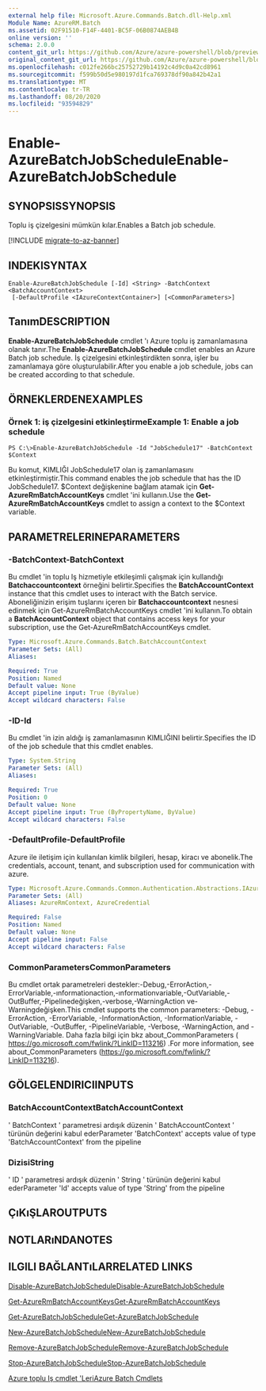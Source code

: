 ```yaml
---
external help file: Microsoft.Azure.Commands.Batch.dll-Help.xml
Module Name: AzureRM.Batch
ms.assetid: 02F91510-F14F-4401-BC5F-06B0874AEB4B
online version: ''
schema: 2.0.0
content_git_url: https://github.com/Azure/azure-powershell/blob/preview/src/ResourceManager/AzureBatch/Commands.Batch/help/Enable-AzureBatchJobSchedule.md
original_content_git_url: https://github.com/Azure/azure-powershell/blob/preview/src/ResourceManager/AzureBatch/Commands.Batch/help/Enable-AzureBatchJobSchedule.md
ms.openlocfilehash: c012fe266bc25752729b14192c4d9c0a42cd8961
ms.sourcegitcommit: f599b50d5e980197d1fca769378df90a842b42a1
ms.translationtype: MT
ms.contentlocale: tr-TR
ms.lasthandoff: 08/20/2020
ms.locfileid: "93594829"
---
```

# <span data-ttu-id="6e66d-101">Enable-AzureBatchJobSchedule</span><span class="sxs-lookup"><span data-stu-id="6e66d-101">Enable-AzureBatchJobSchedule</span></span>

## <span data-ttu-id="6e66d-102">SYNOPSIS</span><span class="sxs-lookup"><span data-stu-id="6e66d-102">SYNOPSIS</span></span>
<span data-ttu-id="6e66d-103">Toplu iş çizelgesini mümkün kılar.</span><span class="sxs-lookup"><span data-stu-id="6e66d-103">Enables a Batch job schedule.</span></span>

[!INCLUDE [migrate-to-az-banner](../../includes/migrate-to-az-banner.md)]

## <span data-ttu-id="6e66d-104">INDEKI</span><span class="sxs-lookup"><span data-stu-id="6e66d-104">SYNTAX</span></span>

```
Enable-AzureBatchJobSchedule [-Id] <String> -BatchContext <BatchAccountContext>
 [-DefaultProfile <IAzureContextContainer>] [<CommonParameters>]
```

## <span data-ttu-id="6e66d-105">Tanım</span><span class="sxs-lookup"><span data-stu-id="6e66d-105">DESCRIPTION</span></span>
<span data-ttu-id="6e66d-106">**Enable-AzureBatchJobSchedule** cmdlet 'ı Azure toplu iş zamanlamasına olanak tanır.</span><span class="sxs-lookup"><span data-stu-id="6e66d-106">The **Enable-AzureBatchJobSchedule** cmdlet enables an Azure Batch job schedule.</span></span>
<span data-ttu-id="6e66d-107">İş çizelgesini etkinleştirdikten sonra, işler bu zamanlamaya göre oluşturulabilir.</span><span class="sxs-lookup"><span data-stu-id="6e66d-107">After you enable a job schedule, jobs can be created according to that schedule.</span></span>

## <span data-ttu-id="6e66d-108">ÖRNEKLERDEN</span><span class="sxs-lookup"><span data-stu-id="6e66d-108">EXAMPLES</span></span>

### <span data-ttu-id="6e66d-109">Örnek 1: iş çizelgesini etkinleştirme</span><span class="sxs-lookup"><span data-stu-id="6e66d-109">Example 1: Enable a job schedule</span></span>
```
PS C:\>Enable-AzureBatchJobSchedule -Id "JobSchedule17" -BatchContext $Context
```

<span data-ttu-id="6e66d-110">Bu komut, KIMLIĞI JobSchedule17 olan iş zamanlamasını etkinleştirmiştir.</span><span class="sxs-lookup"><span data-stu-id="6e66d-110">This command enables the job schedule that has the ID JobSchedule17.</span></span>
<span data-ttu-id="6e66d-111">$Context değişkenine bağlam atamak için **Get-AzureRmBatchAccountKeys** cmdlet 'ini kullanın.</span><span class="sxs-lookup"><span data-stu-id="6e66d-111">Use the **Get-AzureRmBatchAccountKeys** cmdlet to assign a context to the $Context variable.</span></span>

## <span data-ttu-id="6e66d-112">PARAMETRELERINE</span><span class="sxs-lookup"><span data-stu-id="6e66d-112">PARAMETERS</span></span>

### <span data-ttu-id="6e66d-113">-BatchContext</span><span class="sxs-lookup"><span data-stu-id="6e66d-113">-BatchContext</span></span>
<span data-ttu-id="6e66d-114">Bu cmdlet 'in toplu Iş hizmetiyle etkileşimli çalışmak için kullandığı **Batchaccountcontext** örneğini belirtir.</span><span class="sxs-lookup"><span data-stu-id="6e66d-114">Specifies the **BatchAccountContext** instance that this cmdlet uses to interact with the Batch service.</span></span>
<span data-ttu-id="6e66d-115">Aboneliğinizin erişim tuşlarını içeren bir **Batchaccountcontext** nesnesi edinmek için Get-AzureRmBatchAccountKeys cmdlet 'ini kullanın.</span><span class="sxs-lookup"><span data-stu-id="6e66d-115">To obtain a **BatchAccountContext** object that contains access keys for your subscription, use the Get-AzureRmBatchAccountKeys cmdlet.</span></span>

```yaml
Type: Microsoft.Azure.Commands.Batch.BatchAccountContext
Parameter Sets: (All)
Aliases: 

Required: True
Position: Named
Default value: None
Accept pipeline input: True (ByValue)
Accept wildcard characters: False
```

### <span data-ttu-id="6e66d-116">-ID</span><span class="sxs-lookup"><span data-stu-id="6e66d-116">-Id</span></span>
<span data-ttu-id="6e66d-117">Bu cmdlet 'in izin aldığı iş zamanlamasının KIMLIĞINI belirtir.</span><span class="sxs-lookup"><span data-stu-id="6e66d-117">Specifies the ID of the job schedule that this cmdlet enables.</span></span>

```yaml
Type: System.String
Parameter Sets: (All)
Aliases: 

Required: True
Position: 0
Default value: None
Accept pipeline input: True (ByPropertyName, ByValue)
Accept wildcard characters: False
```

### <span data-ttu-id="6e66d-118">-DefaultProfile</span><span class="sxs-lookup"><span data-stu-id="6e66d-118">-DefaultProfile</span></span>
<span data-ttu-id="6e66d-119">Azure ile iletişim için kullanılan kimlik bilgileri, hesap, kiracı ve abonelik.</span><span class="sxs-lookup"><span data-stu-id="6e66d-119">The credentials, account, tenant, and subscription used for communication with azure.</span></span>

```yaml
Type: Microsoft.Azure.Commands.Common.Authentication.Abstractions.IAzureContextContainer
Parameter Sets: (All)
Aliases: AzureRmContext, AzureCredential

Required: False
Position: Named
Default value: None
Accept pipeline input: False
Accept wildcard characters: False
```

### <span data-ttu-id="6e66d-120">CommonParameters</span><span class="sxs-lookup"><span data-stu-id="6e66d-120">CommonParameters</span></span>
<span data-ttu-id="6e66d-121">Bu cmdlet ortak parametreleri destekler:-Debug,-ErrorAction,-ErrorVariable,-ınformationaction,-ınformationvariable,-OutVariable,-OutBuffer,-Pipelinedeğişken,-verbose,-WarningAction ve-Warningdeğişken.</span><span class="sxs-lookup"><span data-stu-id="6e66d-121">This cmdlet supports the common parameters: -Debug, -ErrorAction, -ErrorVariable, -InformationAction, -InformationVariable, -OutVariable, -OutBuffer, -PipelineVariable, -Verbose, -WarningAction, and -WarningVariable.</span></span> <span data-ttu-id="6e66d-122">Daha fazla bilgi için bkz about_CommonParameters ( https://go.microsoft.com/fwlink/?LinkID=113216) .</span><span class="sxs-lookup"><span data-stu-id="6e66d-122">For more information, see about_CommonParameters (https://go.microsoft.com/fwlink/?LinkID=113216).</span></span>

## <span data-ttu-id="6e66d-123">GÖLGELENDIRICI</span><span class="sxs-lookup"><span data-stu-id="6e66d-123">INPUTS</span></span>

### <span data-ttu-id="6e66d-124">BatchAccountContext</span><span class="sxs-lookup"><span data-stu-id="6e66d-124">BatchAccountContext</span></span>
<span data-ttu-id="6e66d-125">' BatchContext ' parametresi ardışık düzenin ' BatchAccountContext ' türünün değerini kabul eder</span><span class="sxs-lookup"><span data-stu-id="6e66d-125">Parameter 'BatchContext' accepts value of type 'BatchAccountContext' from the pipeline</span></span>

### <span data-ttu-id="6e66d-126">Dizisi</span><span class="sxs-lookup"><span data-stu-id="6e66d-126">String</span></span>
<span data-ttu-id="6e66d-127">' ID ' parametresi ardışık düzenin ' String ' türünün değerini kabul eder</span><span class="sxs-lookup"><span data-stu-id="6e66d-127">Parameter 'Id' accepts value of type 'String' from the pipeline</span></span>

## <span data-ttu-id="6e66d-128">ÇıKıŞLAR</span><span class="sxs-lookup"><span data-stu-id="6e66d-128">OUTPUTS</span></span>

## <span data-ttu-id="6e66d-129">NOTLARıNDA</span><span class="sxs-lookup"><span data-stu-id="6e66d-129">NOTES</span></span>

## <span data-ttu-id="6e66d-130">ILGILI BAĞLANTıLAR</span><span class="sxs-lookup"><span data-stu-id="6e66d-130">RELATED LINKS</span></span>

[<span data-ttu-id="6e66d-131">Disable-AzureBatchJobSchedule</span><span class="sxs-lookup"><span data-stu-id="6e66d-131">Disable-AzureBatchJobSchedule</span></span>](./Disable-AzureBatchJobSchedule.md)

[<span data-ttu-id="6e66d-132">Get-AzureRmBatchAccountKeys</span><span class="sxs-lookup"><span data-stu-id="6e66d-132">Get-AzureRmBatchAccountKeys</span></span>](./Get-AzureRmBatchAccountKeys.md)

[<span data-ttu-id="6e66d-133">Get-AzureBatchJobSchedule</span><span class="sxs-lookup"><span data-stu-id="6e66d-133">Get-AzureBatchJobSchedule</span></span>](./Get-AzureBatchJobSchedule.md)

[<span data-ttu-id="6e66d-134">New-AzureBatchJobSchedule</span><span class="sxs-lookup"><span data-stu-id="6e66d-134">New-AzureBatchJobSchedule</span></span>](./New-AzureBatchJobSchedule.md)

[<span data-ttu-id="6e66d-135">Remove-AzureBatchJobSchedule</span><span class="sxs-lookup"><span data-stu-id="6e66d-135">Remove-AzureBatchJobSchedule</span></span>](./Remove-AzureBatchJobSchedule.md)

[<span data-ttu-id="6e66d-136">Stop-AzureBatchJobSchedule</span><span class="sxs-lookup"><span data-stu-id="6e66d-136">Stop-AzureBatchJobSchedule</span></span>](./Stop-AzureBatchJobSchedule.md)

[<span data-ttu-id="6e66d-137">Azure toplu Iş cmdlet 'Leri</span><span class="sxs-lookup"><span data-stu-id="6e66d-137">Azure Batch Cmdlets</span></span>](./AzureRM.Batch.md)


